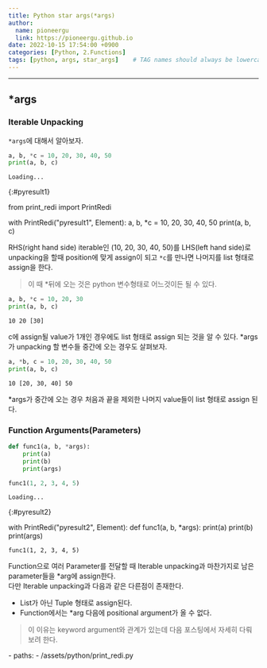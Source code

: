 ```yaml
---
title: Python star args(*args)
author:
  name: pioneergu
  link: https://pioneergu.github.io
date: 2022-10-15 17:54:00 +0900
categories: [Python, 2.Functions]
tags: [python, args, star_args]    # TAG names should always be lowercase
---
```


---
## ***args**
### **Iterable Unpacking**

`*args`에 대해서 알아보자.

```python
a, b, *c = 10, 20, 30, 40, 50
print(a, b, c)
```

```text
Loading...
```
{:#pyresult1}

<py-script>
from print_redi import PrintRedi

with PrintRedi("pyresult1", Element):
    a, b, *c = 10, 20, 30, 40, 50
    print(a, b, c)
</py-script>

RHS(right hand side) iterable인 (10, 20, 30, 40, 50)를 LHS(left hand side)로 unpacking을 할때 position에 맞게 assign이 되고 `*c`를 만나면 나머지를 list 형태로 assign을 한다.  

> 이 때 *뒤에 오는 것은 python 변수형태로 어느것이든 될 수 있다.  


```python
a, b, *c = 10, 20, 30
print(a, b, c)
```

```text
10 20 [30]
```

c에 assign될 value가 1개인 경우에도 list 형태로 assign 되는 것을 알 수 있다.
*args가 unpacking 할 변수들 중간에 오는 경우도 살펴보자.  

```python
a, *b, c = 10, 20, 30, 40, 50
print(a, b, c)
```

```text
10 [20, 30, 40] 50
```

*args가 중간에 오는 경우 처음과 끝을 제외한 나머지 value들이 list 형태로 assign 된다.  


### **Function Arguments(Parameters)**

```python
def func1(a, b, *args):
    print(a)
    print(b)
    print(args)

func1(1, 2, 3, 4, 5)
```

```text
Loading...
```
{:#pyresult2}

<py-script>
with PrintRedi("pyresult2", Element):
    def func1(a, b, *args):
        print(a)
        print(b)
        print(args)

    func1(1, 2, 3, 4, 5)
</py-script>

Function으로 여러 Parameter를 전달할 때 Iterable unpacking과 마찬가지로 남은 parameter들을 *arg에 assign한다.  
다만 Iterable unpacking과 다음과 같은 다른점이 존재한다.  

- List가 아닌 Tuple 형태로 assign된다.  
- Function에서는 *arg 다음에 positional argument가 올 수 없다.  
> 이 이유는 keyword argument와 관계가 있는데 다음 포스팅에서 자세히 다뤄 보려 한다.  


<!-- PyScript -->
<script defer src="https://pyscript.net/latest/pyscript.js"></script>

<py-env>
- paths:
    - /assets/python/print_redi.py
</py-env>